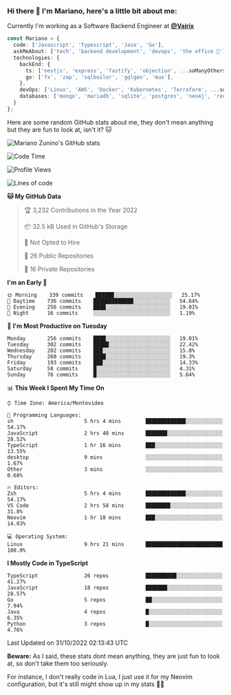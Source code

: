 ### Hi there 👋 I'm Mariano, here's a little bit about me:

Currently I'm working as a Software Backend Engineer at [**@Vairix**](https://vairix.com)

```ts
const Mariano = {
  code: ['Javascript', 'Typescript', 'Java', 'Go'],
  askMeAbout: ['tech', 'backend development', 'devops', 'the office 💼'],
  technologies: {
    backEnd: {
      ts: ['nestjs', 'express', 'fastify', 'objection', ...soManyOthersFrameworks],
      go: ['fx', 'zap', 'sqlboiler', 'gqlgen', 'mux'],
    },
    devOps: ['Linux', 'AWS', 'Docker', 'Kubernetes', 'Terraform', ...soManyOthersTools],
    databases: ['mongo', 'mariadb', 'sqlite', 'postgres', 'neo4j', 'redis'],
  }
};
```

Here are some random GitHub stats about me, they don't mean anything but they are fun to look at, isn't it? 🐱

![Mariano Zunino's GitHub stats](https://github-readme-stats.vercel.app/api?username=marianozunino&count_private=true&show_icons=true&theme=radical)

<!--START_SECTION:waka-->
![Code Time](http://img.shields.io/badge/Code%20Time-281%20hrs%2041%20mins-blue)

![Profile Views](http://img.shields.io/badge/Profile%20Views-1-blue)

![Lines of code](https://img.shields.io/badge/From%20Hello%20World%20I%27ve%20Written-363%20Thousand%20lines%20of%20code-blue)

**🐱 My GitHub Data** 

> 🏆 3,232 Contributions in the Year 2022
 > 
> 📦 32.5 kB Used in GitHub's Storage 
 > 
> 🚫 Not Opted to Hire
 > 
> 📜 26 Public Repositories 
 > 
> 🔑 16 Private Repositories  
 > 
**I'm an Early 🐤** 

```text
🌞 Morning    339 commits    ██████░░░░░░░░░░░░░░░░░░░   25.17% 
🌆 Daytime    736 commits    █████████████░░░░░░░░░░░░   54.64% 
🌃 Evening    256 commits    ████░░░░░░░░░░░░░░░░░░░░░   19.01% 
🌙 Night      16 commits     ░░░░░░░░░░░░░░░░░░░░░░░░░   1.19%

```
📅 **I'm Most Productive on Tuesday** 

```text
Monday       256 commits    ████░░░░░░░░░░░░░░░░░░░░░   19.01% 
Tuesday      302 commits    █████░░░░░░░░░░░░░░░░░░░░   22.42% 
Wednesday    202 commits    ███░░░░░░░░░░░░░░░░░░░░░░   15.0% 
Thursday     260 commits    ████░░░░░░░░░░░░░░░░░░░░░   19.3% 
Friday       193 commits    ███░░░░░░░░░░░░░░░░░░░░░░   14.33% 
Saturday     58 commits     █░░░░░░░░░░░░░░░░░░░░░░░░   4.31% 
Sunday       76 commits     █░░░░░░░░░░░░░░░░░░░░░░░░   5.64%

```


📊 **This Week I Spent My Time On** 

```text
⌚︎ Time Zone: America/Montevideo

💬 Programming Languages: 
sh                       5 hrs 4 mins        █████████████░░░░░░░░░░░░   54.17% 
JavaScript               2 hrs 40 mins       ███████░░░░░░░░░░░░░░░░░░   28.52% 
TypeScript               1 hr 16 mins        ███░░░░░░░░░░░░░░░░░░░░░░   13.55% 
desktop                  9 mins              ░░░░░░░░░░░░░░░░░░░░░░░░░   1.67% 
Other                    3 mins              ░░░░░░░░░░░░░░░░░░░░░░░░░   0.68%

🔥 Editors: 
Zsh                      5 hrs 4 mins        █████████████░░░░░░░░░░░░   54.17% 
VS Code                  2 hrs 58 mins       ████████░░░░░░░░░░░░░░░░░   31.8% 
Neovim                   1 hr 18 mins        ███░░░░░░░░░░░░░░░░░░░░░░   14.03%

💻 Operating System: 
Linux                    9 hrs 21 mins       █████████████████████████   100.0%

```

**I Mostly Code in TypeScript** 

```text
TypeScript               26 repos            ██████████░░░░░░░░░░░░░░░   41.27% 
JavaScript               18 repos            ███████░░░░░░░░░░░░░░░░░░   28.57% 
Go                       5 repos             ██░░░░░░░░░░░░░░░░░░░░░░░   7.94% 
Java                     4 repos             █░░░░░░░░░░░░░░░░░░░░░░░░   6.35% 
Python                   3 repos             █░░░░░░░░░░░░░░░░░░░░░░░░   4.76%

```



 Last Updated on 31/10/2022 02:13:43 UTC
<!--END_SECTION:waka-->

**Beware:** As I said, these stats dont mean anything, they are just fun to look at, so don't take them too seriously.

For instance, I don't really code in Lua, I just use it for my Neovim configuration, but it's still might show up in my stats 🤷‍♂️
